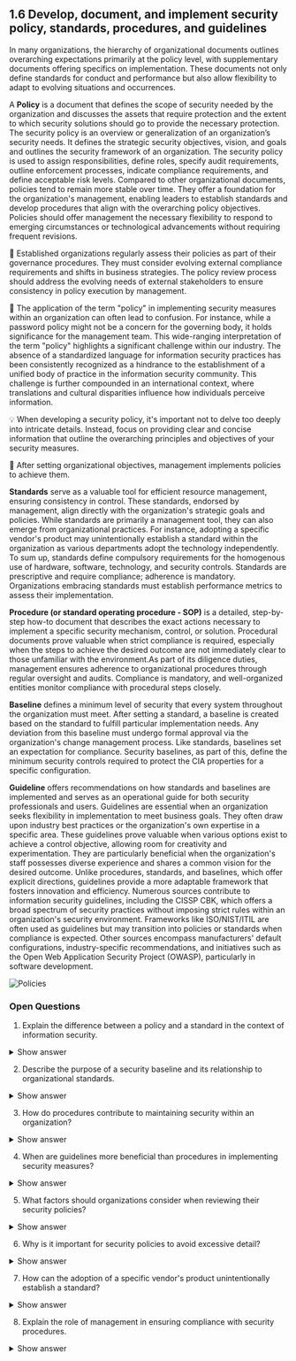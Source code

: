 ## 1.6 Develop, document, and implement security policy, standards, procedures, and guidelines ##

In many organizations, the hierarchy of organizational documents outlines overarching expectations primarily at the policy level, with supplementary documents offering specifics on implementation. These documents not only define standards for conduct and performance but also allow flexibility to adapt to evolving situations and occurrences.

A **Policy** is a document that defines the scope of security needed by the organization and discusses the assets that require protection and the extent to which security solutions should go to provide the necessary protection. The security policy is an overview or generalization of an organization’s security needs. It defines the strategic security objectives, vision, and goals and outlines the security framework of an organization. The security policy is used to assign responsibilities, define roles, specify audit requirements, outline enforcement processes, indicate compliance requirements, and define acceptable risk levels. Compared to other organizational documents, policies tend to remain more stable over time. They offer a foundation for the organization's management, enabling leaders to establish standards and develop procedures that align with the overarching policy objectives. Policies should offer management the necessary flexibility to respond to emerging circumstances or technological advancements without requiring frequent revisions. 

:necktie: Established organizations regularly assess their policies as part of their governance procedures. They must consider evolving external compliance requirements and shifts in business strategies. The policy review process should address the evolving needs of external stakeholders to ensure consistency in policy execution by management.

:necktie: The application of the term "policy" in implementing security measures within an organization can often lead to confusion. For instance, while a password policy might not be a concern for the governing body, it holds significance for the management team. This wide-ranging interpretation of the term "policy" highlights a significant challenge within our industry. The absence of a standardized language for information security practices has been consistently recognized as a hindrance to the establishment of a unified body of practice in the information security community. This challenge is further compounded in an international context, where translations and cultural disparities influence how individuals perceive information.

:bulb: When developing a security policy, it's important not to delve too deeply into intricate details. Instead, focus on providing clear and concise information that outline the overarching principles and objectives of your security measures.

:necktie: After setting organizational objectives, management implements policies to achieve them.

**Standards** serve as a valuable tool for efficient resource management, ensuring consistency in control. These standards, endorsed by management, align directly with the organization's strategic goals and policies. While standards are primarily a management tool, they can also emerge from organizational practices. For instance, adopting a specific vendor's product may unintentionally establish a standard within the organization as various departments adopt the technology independently. To sum up, standards define compulsory requirements for the homogenous use of hardware, software, technology, and security controls. Standards are prescriptive and require compliance; adherence is mandatory. Organizations embracing standards must establish performance metrics to assess their implementation.

**Procedure (or standard operating procedure - SOP)** is a detailed, step-by-step how-to document that describes the exact actions necessary to implement a specific security mechanism, control, or solution. Procedural documents prove valuable when strict compliance is required, especially when the steps to achieve the desired outcome are not immediately clear to those unfamiliar with the environment.As part of its diligence duties, management ensures adherence to organizational procedures through regular oversight and audits. Compliance is mandatory, and well-organized entities monitor compliance with procedural steps closely.

**Baseline** defines a minimum level of security that every system throughout the organization must meet. After setting a standard, a baseline is created based on the standard to fulfill particular implementation needs. Any deviation from this baseline must undergo formal approval via the organization's change management process. Like standards, baselines set an expectation for compliance. Security baselines, as part of this, define the minimum security controls required to protect the CIA properties for a specific configuration.

**Guideline** offers recommendations on how standards and baselines are implemented and serves as an operational guide for both security professionals and users. Guidelines are essential when an organization seeks flexibility in implementation to meet business goals. They often draw upon industry best practices or the organization's own expertise in a specific area. These guidelines prove valuable when various options exist to achieve a control objective, allowing room for creativity and experimentation. They are particularly beneficial when the organization's staff possesses diverse experience and shares a common vision for the desired outcome. Unlike procedures, standards, and baselines, which offer explicit directions, guidelines provide a more adaptable framework that fosters innovation and efficiency. Numerous sources contribute to information security guidelines, including the CISSP CBK, which offers a broad spectrum of security practices without imposing strict rules within an organization's security environment. Frameworks like ISO/NIST/ITIL are often used as guidelines but may transition into policies or standards when compliance is expected. Other sources encompass manufacturers' default configurations, industry-specific recommendations, and initiatives such as the Open Web Application Security Project (OWASP), particularly in software development.

![Policies](https://github.com/user-attachments/assets/bc8790be-6d65-44d5-87f6-ffbe6ec3e691)

### Open Questions ###
1. Explain the difference between a policy and a standard in the context of information security.
<details>
  <summary>Show answer</summary>
Policies define high-level security objectives and frameworks, while standards establish mandatory requirements for consistent implementation of security controls. Policies are broader in scope, while standards are more specific and actionable.
</details>

2. Describe the purpose of a security baseline and its relationship to organizational standards.
<details>
  <summary>Show answer</summary>
A security baseline defines the minimum security level for all systems, ensuring a basic level of protection. It is derived from organizational standards and tailored to specific implementation needs.
</details>

3. How do procedures contribute to maintaining security within an organization?
<details>
  <summary>Show answer</summary>
Procedures provide detailed instructions for implementing security measures, ensuring consistent execution and minimizing the risk of errors or inconsistencies.
</details>

4. When are guidelines more beneficial than procedures in implementing security measures?
<details>
  <summary>Show answer</summary>
Guidelines are preferable when flexibility is needed, allowing for adaptation to specific circumstances and encouraging innovation while still adhering to security principles.
</details>

5. What factors should organizations consider when reviewing their security policies?
<details>
  <summary>Show answer</summary>
Organizations should consider evolving compliance requirements, changes in business strategies, and the needs of external stakeholders to ensure policies remain relevant and effective.
</details>

6. Why is it important for security policies to avoid excessive detail?
<details>
  <summary>Show answer</summary>
Excessively detailed policies can become cumbersome, difficult to understand, and less adaptable to changing circumstances. Clear and concise policies are easier to implement and maintain.
</details>

7. How can the adoption of a specific vendor's product unintentionally establish a standard?
<details>
  <summary>Show answer</summary>
If multiple departments independently adopt the same vendor product, it can become a de facto standard due to its widespread use and integration within the organization.
</details>

8. Explain the role of management in ensuring compliance with security procedures.
<details>
  <summary>Show answer</summary>
Management is responsible for overseeing and auditing security procedures to ensure compliance. This includes establishing monitoring mechanisms, conducting regular reviews, and enforcing disciplinary actions when necessary.
</details>
